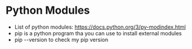 # Python Modules

- List of python modules: https://docs.python.org/3/py-modindex.html
- pip is a python program tha you can use to install external modules
- pip --version to check my pip version